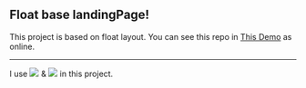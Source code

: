## Float base landingPage!

This project is based on float layout. You can see this repo in [This Demo](https://simamatin.github.io/Wedding/) as online.

---

I use ![](	https://img.shields.io/badge/HTML5-E34F26?style=for-the-badge&logo=html5&logoColor=white) & ![](https://img.shields.io/badge/CSS3-1572B6?style=for-the-badge&logo=css3&logoColor=white) in this project.
